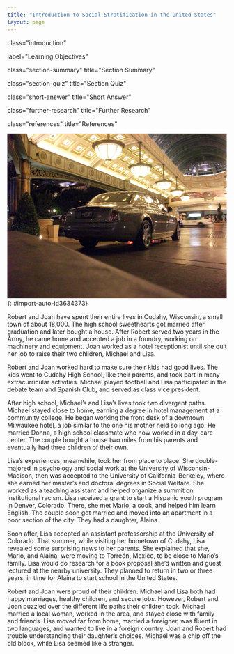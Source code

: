 ```yaml
---
title: "Introduction to Social Stratification in the United States"
layout: page
---
```



<cnx-pi data-type="cnx.flag.introduction"> class="introduction" </cnx-pi>

<cnx-pi data-type="chapter-toc">label="Learning Objectives"</cnx-pi>

<cnx-pi data-type="cnx.eoc">class="section-summary" title="Section Summary"</cnx-pi>

<cnx-pi data-type="cnx.eoc">class="section-quiz" title="Section Quiz"</cnx-pi>

<cnx-pi data-type="cnx.eoc">class="short-answer" title="Short Answer"</cnx-pi>

<cnx-pi data-type="cnx.eoc">class="further-research" title="Further Research"</cnx-pi>

<cnx-pi data-type="cnx.eoc">class="references" title="References"</cnx-pi>

 ![Photo of a Rolls Royce car outside the Bellagio Hotel in Las Vegas, Nevada.](../resources/Figure_09_00_01a.jpg "The car a person drives can be seen as a symbol of money and power. This Rolls Royce sits outside the Bellagio Hotel in Las Vegas, Nevada. (Photo courtesy of dave_7/flickr)"){: #import-auto-id3634373}

Robert and Joan have spent their entire lives in Cudahy, Wisconsin, a small town of about 18,000. The high school sweethearts got married after graduation and later bought a house. After Robert served two years in the Army, he came home and accepted a job in a foundry, working on machinery and equipment. Joan worked as a hotel receptionist until she quit her job to raise their two children, Michael and Lisa.

Robert and Joan worked hard to make sure their kids had good lives. The kids went to Cudahy High School, like their parents, and took part in many extracurricular activities. Michael played football and Lisa participated in the debate team and Spanish Club, and served as class vice president.

After high school, Michael’s and Lisa’s lives took two divergent paths. Michael stayed close to home, earning a degree in hotel management at a community college. He began working the front desk of a downtown Milwaukee hotel, a job similar to the one his mother held so long ago. He married Donna, a high school classmate who now worked in a day-care center. The couple bought a house two miles from his parents and eventually had three children of their own.

Lisa’s experiences, meanwhile, took her from place to place. She double-majored in psychology and social work at the University of Wisconsin-Madison, then was accepted to the University of California-Berkeley, where she earned her master’s and doctoral degrees in Social Welfare. She worked as a teaching assistant and helped organize a summit on institutional racism. Lisa received a grant to start a Hispanic youth program in Denver, Colorado. There, she met Mario, a cook, and helped him learn English. The couple soon got married and moved into an apartment in a poor section of the city. They had a daughter, Alaina.

Soon after, Lisa accepted an assistant professorship at the University of Colorado. That summer, while visiting her hometown of Cudahy, Lisa revealed some surprising news to her parents. She explained that she, Mario, and Alaina, were moving to Torreón, Mexico, to be close to Mario’s family. Lisa would do research for a book proposal she’d written and guest lectured at the nearby university. They planned to return in two or three years, in time for Alaina to start school in the United States.

Robert and Joan were proud of their children. Michael and Lisa both had happy marriages, healthy children, and secure jobs. However, Robert and Joan puzzled over the different life paths their children took. Michael married a local woman, worked in the area, and stayed close with family and friends. Lisa moved far from home, married a foreigner, was fluent in two languages, and wanted to live in a foreign country. Joan and Robert had trouble understanding their daughter’s choices. Michael was a chip off the old block, while Lisa seemed like a stranger.

